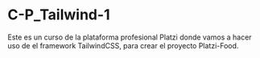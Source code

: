 # C-P_Tailwind-1
Este es un curso de la plataforma profesional Platzi donde vamos a hacer uso de el framework TailwindCSS, para crear el proyecto Platzi-Food.
